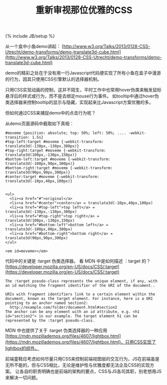 ﻿---
layout: post
category : css3
title:  重新审视那位优雅的CSS
header: 重新审视那位优雅的CSS
tagline:
tags : [CSS3]
---
{% include JB/setup %}


从一个盒中小鱼demo讲起：
[http://www.w3.org/Talks/2013/0128-CSS-Utrecht/demo-transforms/demo-translate3d-cube.html](http://www.w3.org/Talks/2013/0128-CSS-Utrecht/demo-transforms/demo-translate3d-cube.html)

demo的精彩之处在于没有用一行Javascript代码便实现了所有小鱼在盒子中漫游的行为，因其只使用CSS引擎默认的选择器机制。

只用CSS实现动画的控制，这并不陌生，平时工作中也常用hover伪类来触发鼠标悬浮后的样式或行为，而不是去绑定mouse行为事件。
如tooltip中通过hover伪类选择器来控制tooltip的显示与隐藏，实现起来比Javascript方案优雅的多。

但如何通过CSS来捕捉demo中的点击行为呢？

从demo页面源码中截取如下真相：

    #moveme {position: absolute; top: 50%; left: 50%; .... -webkit-transition: 1.5s}
    #top-left:target #moveme {-webkit-transform: translate3d(-130px,-130px,300px)}
    #top-right:target #moveme {-webkit-transform: translate3d(100px,-130px,150px)}
    #bottom-left:target #moveme {-webkit-transform: translate3d(-100px,90px,300px)}
    #bottom-right:target #moveme {-webkit-transform: translate3d(90px,90px,300px)}
    #center:target #moveme {-webkit-transform: translate3d(-10px,40px,100px)}


    <ul>
      <li><a href="#">original</a>
      <li><a href="#center">center</a> = translate3d(-10px,40px,100px)
      <li><a href="#top-left">top left</a> = translate3d(-130px,-130px,300px)
      <li><a href="#top-right">top right</a> = translate3d(100px,-130px,150px)
      <li><a href="#bottom-left">bottom left</a> = translate3d(-100px,90px,300px)
      <li><a href="#bottom-right">bottom right</a> = translate3d(90px,90px,300px)
    </ul>

    <em id=moveme></em>


代码中的关键是 :target 伪类选择器。 看 MDN 中是如何描述 ：target 的？ [https://developer.mozilla.org/en-US/docs/CSS/:target](https://developer.mozilla.org/en-US/docs/CSS/:target)

    The :target pseudo-class represents the unique element, if any, with an id matching the fragment identifier of the URI of the document..

    URIs with fragment identifiers link to a certain element within the document, known as the target element. For instance, here is a URI pointing to an anchor named section2:
      http://example.com/folder/document.html#section2
    The anchor can be any element with an id attribute, e.g. <h1 id="section2"> in our example. The target element h1 can be represented by the :target pseudo-class.


MDN 中也提供了关于 :target 伪类选择器的一种应用[https://mdn.mozillademos.org/files/4607/lightbox.html](https://mdn.mozillademos.org/files/4607/lightbox.html)，只用CSS实现了lightbox的组件。

前端童鞋应考虑如何尽量只用CSS来控制前端视图层的交互行为，JS在前端虽是无所不能的，但与CSS相比，无论是维护性与优雅度都无法企及CSS的实现方案。
让各自的职责明确也是前端的架构的要点，CSS与JS各司其职，别老想用JS来解决一切问题。